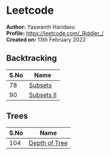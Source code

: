 # Leetcode

**Author:** Yaswanth Haridasu <br>
**Profile:** https://leetcode.com/_Riddler_/ <br>
**Created on:** 13th February 2022


 ## Backtracking

 S.No | Name |
---------|----------|
 78 | [Subsets](https://leetcode.com/problems/subsets/) |
  90 | [Subsets II](https://leetcode.com/problems/subsets-ii/) |

## Trees
 S.No | Name |
---------|----------|
 104 | [Depth of Tree](https://leetcode.com/problems/maximum-depth-of-binary-tree/) |
